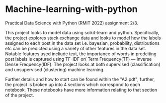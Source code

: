 # Machine-learning-with-python
Practical Data Science with Python (RMIT 2022) assignment 2/3.

This project looks to model data using scikit-learn and python. Specifically, the project explores stack exchange data and looks to model how the labels
assigned to each post in the data set i.e. bayesian, probability, distributions etc can be predicted using a variety of other features in the data set. Notable features used incliude text, the importance of words in predciting post labels is captured using TF-IDF or( Term Frequency(TF) — Inverse Dense Frequency(IDF). The project looks at both supervised (classification) and unsupervised (clustering) machine learning. 

Further details and how to start can be found within the "A2.pdf", further, the project is broken up into 4 sections which correspond to each notebook. These notebooks have more information relating to that section of the project. 
